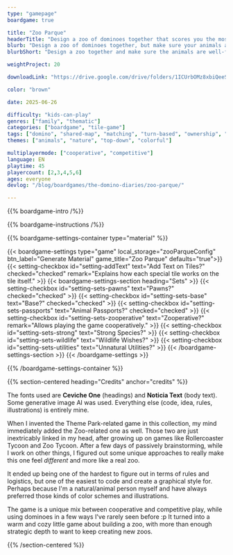 ```yaml
---
type: "gamepage"
boardgame: true

title: "Zoo Parque"
headerTitle: "Design a zoo of dominoes together that scores you the most points."
blurb: "Design a zoo of dominoes together, but make sure your animals are well-fed, in the right biome, and actually behind a fence."
blurbShort: "Design a zoo together and make sure the animals are well-fed. A [Domino Diaries](/the-domino-diaries/) game."

weightProject: 20

downloadLink: "https://drive.google.com/drive/folders/1ICUrbOMz8xbiQeeSdnQcuHm521x794B1"

color: "brown"

date: 2025-06-26

difficulty: "kids-can-play"
genres: ["family", "thematic"]
categories: ["boardgame", "tile-game"]
tags: ["domino", "shared-map", "matching", "turn-based", "ownership", "high-score", "enclosure", "educational"]
themes: ["animals", "nature", "top-down", "colorful"]

multiplayermode: ["cooperative", "competitive"]
language: EN
playtime: 45
playercount: [2,3,4,5,6]
ages: everyone
devlog: "/blog/boardgames/the-domino-diaries/zoo-parque/"

---
```


{{% boardgame-intro /%}}

{{% boardgame-instructions /%}}

{{% boardgame-settings-container type="material" %}}

{{< boardgame-settings type="game" local_storage="zooParqueConfig" btn_label="Generate Material" game_title="Zoo Parque" defaults="true">}}
  {{< setting-checkbox id="setting-addText" text="Add Text on Tiles?" checked="checked" remark="Explains how each special tile works on the tile itself." >}}
  {{< boardgame-settings-section heading="Sets" >}}
    {{< setting-checkbox id="setting-sets-pawns" text="Pawns?" checked="checked" >}}
    {{< setting-checkbox id="setting-sets-base" text="Base?" checked="checked" >}}
    {{< setting-checkbox id="setting-sets-passports" text="Animal Passports?" checked="checked" >}}
    {{< setting-checkbox id="setting-sets-zooperative" text="Zooperative?" remark="Allows playing the game cooperatively." >}}
    {{< setting-checkbox id="setting-sets-strong" text="Strong Species?" >}}
    {{< setting-checkbox id="setting-sets-wildlife" text="Wildlife Wishes?" >}}
    {{< setting-checkbox id="setting-sets-utilities" text="Unnatural Utilities?" >}}
  {{< /boardgame-settings-section >}}
{{< /boardgame-settings >}}

{{% /boardgame-settings-container %}}

{{% section-centered heading="Credits" anchor="credits" %}}

The fonts used are **Ceviche One** (headings) and **Noticia Text** (body text). Some generative image AI was used. Everything else (code, idea, rules, illustrations) is entirely mine.

When I invented the Theme Park-related game in this collection, my mind immediately added the Zoo-related one as well. Those two are just inextricably linked in my head, after growing up on games like Rollercoaster Tycoon and Zoo Tycoon. After a few days of passively brainstorming, while I work on other things, I figured out some unique approaches to really make this one feel _different_ and more like a real zoo.

It ended up being one of the hardest to figure out in terms of rules and logistics, but one of the easiest to code and create a graphical style for. Perhaps because I'm a natural/animal person myself and have always preferred those kinds of color schemes and illustrations.

The game is a unique mix between cooperative and competitive play, while using dominoes in a few ways I've rarely seen before :p It turned into a warm and cozy little game about building a zoo, with more than enough strategic depth to want to keep creating new zoos.

{{% /section-centered %}}